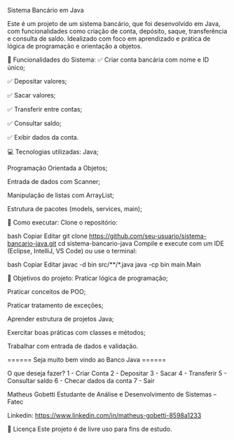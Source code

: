 Sistema Bancário em Java

Este é um projeto de um sistema bancário, que foi desenvolvido em Java, com funcionalidades como criação de conta, depósito, saque, transferência e consulta de saldo. Idealizado com foco em aprendizado e prática de lógica de programação e orientação a objetos.

📌 Funcionalidades do Sistema:
✅ Criar conta bancária com nome e ID único;

✅ Depositar valores;

✅ Sacar valores;

✅ Transferir entre contas;

✅ Consultar saldo;

✅ Exibir dados da conta.


💻 Tecnologias utilizadas:
Java;

Programação Orientada a Objetos;

Entrada de dados com Scanner;

Manipulação de listas com ArrayList;

Estrutura de pacotes (models, services, main);


🚀 Como executar:
Clone o repositório:

bash
Copiar
Editar
git clone https://github.com/seu-usuario/sistema-bancario-java.git
cd sistema-bancario-java
Compile e execute com um IDE (Eclipse, IntelliJ, VS Code)
ou use o terminal:

bash
Copiar
Editar
javac -d bin src/**/*.java
java -cp bin main.Main

🧠 Objetivos do projeto:
Praticar lógica de programação;

Praticar conceitos de POO;

Praticar tratamento de exceções; 

Aprender estrutura de projetos Java;

Exercitar boas práticas com classes e métodos;

Trabalhar com entrada de dados e validação.


====== Seja muito bem vindo ao Banco Java ======

O que deseja fazer?
1 - Criar Conta
2 - Depositar
3 - Sacar
4 - Transferir
5 - Consultar saldo
6 - Checar dados da conta
7 - Sair

Matheus Gobetti
Estudante de Análise e Desenvolvimento de Sistemas – Fatec

Linkedin: https://www.linkedin.com/in/matheus-gobetti-8598a1233

📄 Licença
Este projeto é de livre uso para fins de estudo.
